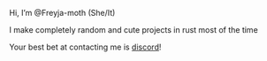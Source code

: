 Hi, I’m @Freyja-moth (She/It)

I make completely random and cute projects in rust most of the time

Your best bet at contacting me is [discord](https://discordapp.com/users/639754094361313280)!

<!---
Freyja-moth/Freyja-moth is a ✨ special ✨ repository because its `README.md` (this file) appears on your GitHub profile.
You can click the Preview link to take a look at your changes.
--->
